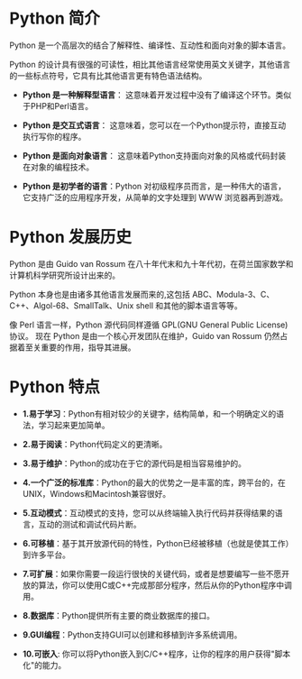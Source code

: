 # Python 简介

Python 是一个高层次的结合了解释性、编译性、互动性和面向对象的脚本语言。

Python 的设计具有很强的可读性，相比其他语言经常使用英文关键字，其他语言的一些标点符号，它具有比其他语言更有特色语法结构。

- **Python 是一种解释型语言**： 这意味着开发过程中没有了编译这个环节。类似于PHP和Perl语言。

- **Python 是交互式语言**： 这意味着，您可以在一个Python提示符，直接互动执行写你的程序。

- **Python 是面向对象语言**： 这意味着Python支持面向对象的风格或代码封装在对象的编程技术。

- **Python 是初学者的语言**：Python 对初级程序员而言，是一种伟大的语言，它支持广泛的应用程序开发，从简单的文字处理到 WWW 浏览器再到游戏。

# Python 发展历史
Python 是由 Guido van Rossum 在八十年代末和九十年代初，在荷兰国家数学和计算机科学研究所设计出来的。

Python 本身也是由诸多其他语言发展而来的,这包括 ABC、Modula-3、C、C++、Algol-68、SmallTalk、Unix shell 和其他的脚本语言等等。

像 Perl 语言一样，Python 源代码同样遵循 GPL(GNU General Public License)协议。
现在 Python 是由一个核心开发团队在维护，Guido van Rossum 仍然占据着至关重要的作用，指导其进展。

# Python 特点

- **1.易于学习**：Python有相对较少的关键字，结构简单，和一个明确定义的语法，学习起来更加简单。

- **2.易于阅读**：Python代码定义的更清晰。

- **3.易于维护**：Python的成功在于它的源代码是相当容易维护的。

- **4.一个广泛的标准库**：Python的最大的优势之一是丰富的库，跨平台的，在UNIX，Windows和Macintosh兼容很好。

- **5.互动模式**：互动模式的支持，您可以从终端输入执行代码并获得结果的语言，互动的测试和调试代码片断。

- **6.可移植**：基于其开放源代码的特性，Python已经被移植（也就是使其工作）到许多平台。

- **7.可扩展**：如果你需要一段运行很快的关键代码，或者是想要编写一些不愿开放的算法，你可以使用C或C++完成那部分程序，然后从你的Python程序中调用。

- **8.数据库**：Python提供所有主要的商业数据库的接口。

- **9.GUI编程**：Python支持GUI可以创建和移植到许多系统调用。

- **10.可嵌入**: 你可以将Python嵌入到C/C++程序，让你的程序的用户获得"脚本化"的能力。